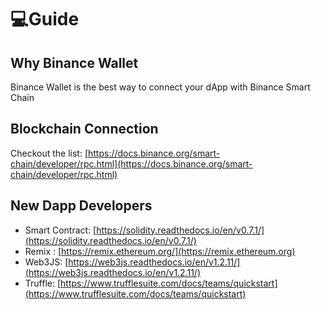 # 💻Guide

## Why Binance Wallet

Binance Wallet is the best way to connect your dApp with Binance Smart Chain

## Blockchain Connection

Checkout the list: [https://docs.binance.org/smart-chain/developer/rpc.html](https://docs.binance.org/smart-chain/developer/rpc.html)

## New Dapp Developers

* Smart Contract: [https://solidity.readthedocs.io/en/v0.7.1/](https://solidity.readthedocs.io/en/v0.7.1/)
* Remix : [https://remix.ethereum.org/](https://remix.ethereum.org)
* Web3JS: [https://web3js.readthedocs.io/en/v1.2.11/](https://web3js.readthedocs.io/en/v1.2.11/)
* Truffle: [https://www.trufflesuite.com/docs/teams/quickstart](https://www.trufflesuite.com/docs/teams/quickstart)

